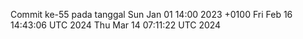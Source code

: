 Commit ke-55 pada tanggal Sun Jan 01 14:00 2023 +0100
Fri Feb 16 14:43:06 UTC 2024
Thu Mar 14 07:11:22 UTC 2024
